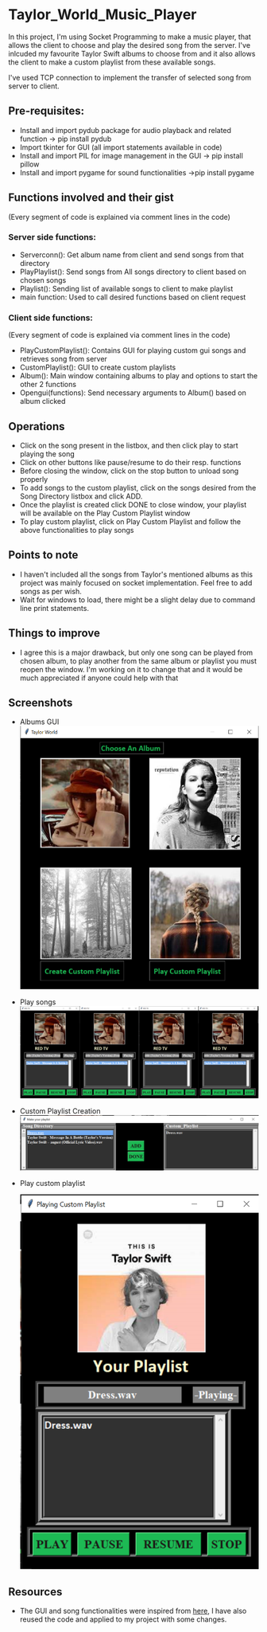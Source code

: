 # Taylor_World_Music_Player

In this project, I'm using Socket Programming to make a music player, that allows the client to choose and play the desired song from the server. I've inlcuded my favourite Taylor Swift albums to choose from and it also allows the client to make a custom playlist from these available songs. 

I've used TCP connection to implement the transfer of selected song from server to client.

## Pre-requisites:
- Install and import pydub package for audio playback and related function -> pip install pydub
- Import tkinter for GUI (all import statements available in code)
- Install and import PIL for image management in the GUI -> pip install pillow
- Install and import pygame for sound functionalities ->pip install pygame

## Functions involved and their gist
(Every segment of code is explained via comment lines in the code)

### Server side functions:
- Serverconn(): Get album name from client and send songs from that directory
- PlayPlaylist(): Send songs from All songs directory to client based on chosen songs
- Playlist(): Sending list of available songs to client to make playlist
- main function: Used to call desired functions based on client request

### Client side functions:
(Every segment of code is explained via comment lines in the code)
- PlayCustomPlaylist(): Contains GUI for playing custom gui songs and retrieves song from server
- CustomPlaylist(): GUI to create custom playlists 
- Album(): Main window containing albums to play and options to start the other 2 functions
- Opengui(functions): Send necessary arguments to Album() based on album clicked

## Operations
- Click on the song present in the listbox, and then click play to start playing the song
- Click on other buttons like pause/resume to do their resp. functions
- Before closing the window, click on the stop button to unload song properly 
- To add songs to the custom playlist, click on the songs desired from the Song Directory listbox and click ADD.
- Once the playlist is created click DONE to close window, your playlist will be available on the Play Custom Playlist window
- To play custom playlist, click on Play Custom Playlist and follow the above functionalities to play songs 

## Points to note
- I haven't included all the songs from Taylor's mentioned albums as this project was mainly focused on socket implementation. Feel free to add songs as per wish.
- Wait for windows to load, there might be a slight delay due to command line print statements.

## Things to improve
- I agree this is a major drawback, but only one song can be played from chosen album, to play another from the same album or playlist you must reopen the window. I'm working on it to change that and it would be much appreciated if anyone could help with that

## Screenshots
- Albums GUI
  ![albums](ScreenShots/Albums.png)
- Play songs
  ![songs](ScreenShots/Songplay.png)
- Custom Playlist Creation
  ![cust](ScreenShots/playlistcreation.png)
- Play custom playlist
  
   ![pc](ScreenShots/PlayPlaylist.png)

## Resources
- The GUI and song functionalities were inspired from [here](https://www.studytonight.com/tkinter/music-player-application-using-tkinter), I have also reused the code and applied to my project with some changes.
